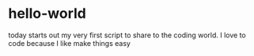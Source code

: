 # hello-world
today starts out my very first script to share to the coding world.
I love to code because I like make things easy
